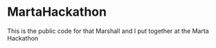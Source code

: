 # MartaHackathon
This is the public code for that Marshall and I put together at the Marta Hackathon
